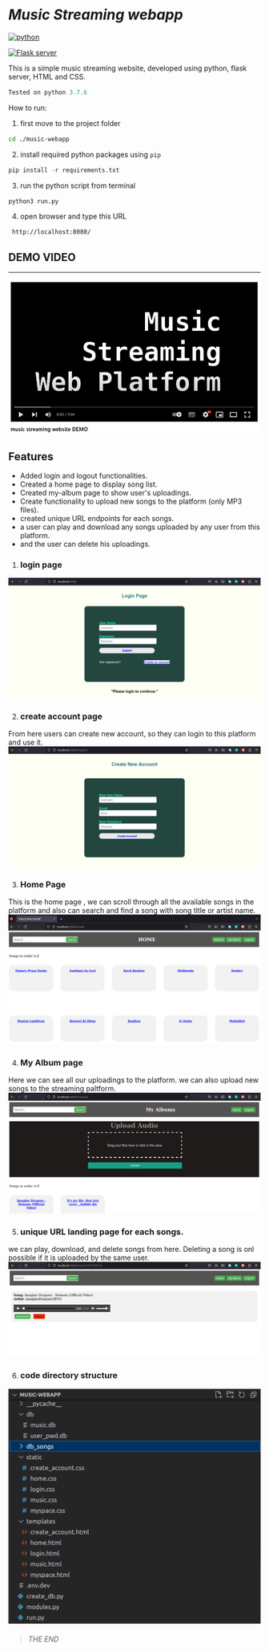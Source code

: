 # _Music Streaming webapp_

[![python](https://www.python.org/static/img/python-logo.png)](https://www.python.org/downloads/)

[![Flask server](https://flask.palletsprojects.com/en/2.2.x/_images/flask-logo.png)](https://flask.palletsprojects.com/en/2.2.x/)

This is a simple music streaming website, developed using python, flask server, HTML and CSS.
```py
Tested on python 3.7.6
```
How to run:
1. first move to the project folder
```sh
cd ./music-webapp
```
2. install required python packages using `pip`
```py
pip install -r requirements.txt
```
3. run the python script from terminal
```sh
python3 run.py
```
4. open browser and type this URL
```html
 http://localhost:8080/
 ```
## DEMO VIDEO 
---
[![Final DEMO video](https://raw.githubusercontent.com/Ribin-Baby/music-webapp/main/junks/11.png)](https://www.youtube.com/watch?v=x1Jx9ohHuhw)

## Features

- Added login and logout functionalities.
- Created a home page to display song list.
- Created my-album page to show user's uploadings. 
- Create functionality to upload new songs to the platform (only MP3 files).
- created unique URL endpoints for each songs.
- a user can play and download any songs uploaded by any user from this platform.
- and the user can delete his uploadings.

1. ### login page
[![img](https://raw.githubusercontent.com/Ribin-Baby/music-webapp/main/junks/2.png)](https://github.com/Ribin-Baby/music-webapp)

2. ### create account page
From here users can create new account, so they can login to this platform and use it.
[![img](https://raw.githubusercontent.com/Ribin-Baby/music-webapp/main/junks/3.png)](https://github.com/Ribin-Baby/music-webapp)

3. ### Home Page
This is the home page , we can scroll through all the available songs in the platform and also can search and find a song with song title or artist name.
[![img](https://raw.githubusercontent.com/Ribin-Baby/music-webapp/main/junks/4.png)](https://github.com/Ribin-Baby/music-webapp)

4. ### My Album page
Here we can see all our uploadings to the platform. we can also upload new songs to the streaming paltform.
[![img](https://raw.githubusercontent.com/Ribin-Baby/music-webapp/main/junks/7.png)](https://github.com/Ribin-Baby/music-webapp)

5. ### unique URL landing page for each songs.
we can play, download, and delete songs from here.
Deleting a song is onl possible if it is uploaded by the same user.
[![img](https://raw.githubusercontent.com/Ribin-Baby/music-webapp/main/junks/8.png)](https://github.com/Ribin-Baby/music-webapp)

6. ### code directory structure
[![img](https://raw.githubusercontent.com/Ribin-Baby/music-webapp/main/junks/1.png)](https://github.com/Ribin-Baby/music-webapp)

> ###### THE END
